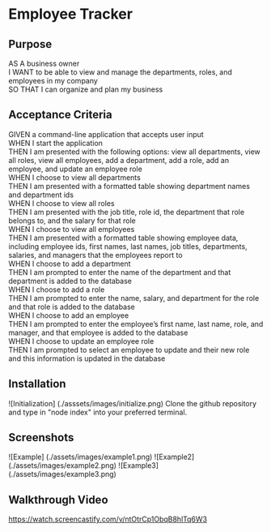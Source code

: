 # Employee Tracker

## Purpose
AS A business owner <br>
I WANT to be able to view and manage the departments, roles, and employees in my company <br>
SO THAT I can organize and plan my business

## Acceptance Criteria
GIVEN a command-line application that accepts user input <br>
WHEN I start the application <br>
THEN I am presented with the following options: view all departments, view all roles, view all employees, add a department, add a role, add an employee, and update an employee role <br>
WHEN I choose to view all departments <br>
THEN I am presented with a formatted table showing department names and department ids <br>
WHEN I choose to view all roles <br>
THEN I am presented with the job title, role id, the department that role belongs to, and the salary for that role <br>
WHEN I choose to view all employees <br>
THEN I am presented with a formatted table showing employee data, including employee ids, first names, last names, job titles, departments, salaries, and managers that the employees report to <br>
WHEN I choose to add a department <br>
THEN I am prompted to enter the name of the department and that department is added to the database <br>
WHEN I choose to add a role <br>
THEN I am prompted to enter the name, salary, and department for the role and that role is added to the database <br>
WHEN I choose to add an employee <br>
THEN I am prompted to enter the employee’s first name, last name, role, and manager, and that employee is added to the database <br>
WHEN I choose to update an employee role  <br>
THEN I am prompted to select an employee to update and their new role and this information is updated in the database

## Installation
![Initialization] (./asssets/images/initialize.png)
Clone the github repository and type in "node index" into your preferred terminal.

## Screenshots
![Example] (./assets/images/example1.png)
![Example2] (./assets/images/example2.png)
![Example3] (./assets/images/example3.png)

## Walkthrough Video
https://watch.screencastify.com/v/ntOtrCp1ObqB8hlTq6W3 